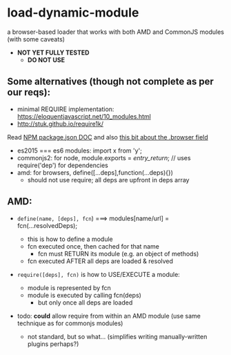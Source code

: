 # load-dynamic-module
a browser-based loader that works with both AMD and CommonJS modules (with some caveats)

- **NOT YET FULLY TESTED**
    - **DO NOT USE**

## Some alternatives (though not complete as per our reqs): 
- minimal REQUIRE implementation: https://eloquentjavascript.net/10_modules.html
- http://stuk.github.io/require1k/

Read [NPM package.json DOC](https://docs.npmjs.com/files/package.json) and also [this bit about the .browser field](https://github.com/defunctzombie/package-browser-field-spec)

- es2015 === es6 modules: import x from 'y';
- commonjs2: for node, module.exports = _entry_return_; // uses require('dep') for dependencies
- amd: for browsers, define([...deps],function(...deps){}) 
    - should not use require; all deps are upfront in deps array

## AMD: 
- `define(name, [deps], fcn`) ===> modules[name/url] = fcn(...resolvedDeps);
    - this is how to define a module
    - fcn executed once, then cached for that name
        - fcn must RETURN its module (e.g. an object of methods)
    - fcn executed AFTER all deps are loaded & resolved
- `require([deps], fcn)` is how to USE/EXECUTE a module:
     - module is represented by fcn
     - module is executed by calling fcn(deps)
         - but only once all deps are loaded


- todo: **could** allow require from within an AMD module (use same technique as for commonjs modules)
    - not standard, but so what... (simplifies writing manually-written plugins perhaps?)

